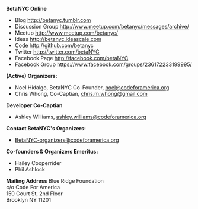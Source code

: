 **BetaNYC Online**
* Blog <http://betanyc.tumblr.com>
* Discussion Group <http://www.meetup.com/betanyc/messages/archive/>
* Meetup <http://www.meetup.com/betanyc/>
* Ideas <http://betanyc.ideascale.com>
* Code <http://github.com/betanyc>
* Twitter <http://twitter.com/betaNYC>
* Facebook Page <http://facebook.com/betaNYC>
* Facebook Group <https://www.facebook.com/groups/236172233199995/>

**(Active) Organizers:**
* Noel Hidalgo, BetaNYC Co-Founder, noel@codeforamerica.org
* Chris Whong, Co-Captian, chris.m.whong@gmail.com

**Developer Co-Captian**
* Ashley Williams, ashley.williams@codeforamerica.org

**Contact BetaNYC's Organizers:**
* BetaNYC-organizers@codeforamerica.org

**Co-founders & Organizers Emeritus:**
* Hailey Cooperrider
* Phil Ashlock

**Mailing Address**
Blue Ridge Foundation  
c/o Code For America  
150 Court St, 2nd Floor  
Brooklyn NY 11201  
